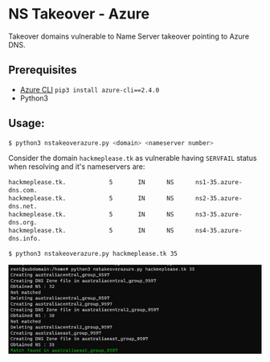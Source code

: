 
# NS Takeover - Azure

Takeover domains vulnerable to Name Server takeover pointing to Azure DNS.



## Prerequisites

- [Azure CLI](https://learn.microsoft.com/en-us/cli/azure/install-azure-cli)
  `pip3 install azure-cli==2.4.0`
- Python3

## Usage:
```bash
$ python3 nstakeoverazure.py <domain> <nameserver number>
```

Consider the domain `hackmeplease.tk` as vulnerable having `SERVFAIL` status when resolving and it's nameservers are:

```
hackmeplease.tk.            5       IN      NS      ns1-35.azure-dns.com.
hackmeplease.tk.            5       IN      NS      ns2-35.azure-dns.net.
hackmeplease.tk.            5       IN      NS      ns3-35.azure-dns.org.
hackmeplease.tk.            5       IN      NS      ns4-35.azure-dns.info.
```


```bash
$ python3 nstakeoverazure.py hackmeplease.tk 35
```

![Image](static/match-found.png)
